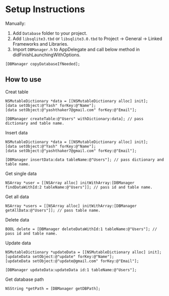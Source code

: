 # Setup Instructions
Manually:
1. Add `Database` folder to your project.
2. Add `libsqlite3.tbd` or `libsqlite3.0.tbd` to Project -> General -> Linked Frameworks and Libraries.
3. Import `DBManager.h` to AppDelegate and call below method in didFinishLaunchingWithOptions.
```objc 
[DBManager copyDatabaseIfNeeded]; 
```

How to use 
---------
Creat table 
```objc
NSMutableDictionary *data = [[NSMutableDictionary alloc] init];
[data setObject:@"Yash" forKey:@"Name"];
[data setObject:@"yashthaker7@gmail.com" forKey:@"Email"];

[DBManager createTable:@"Users" withDictionary:data]; // pass dictionary and table name.
```
Insert data
```objc
NSMutableDictionary *data = [[NSMutableDictionary alloc] init];
[data setObject:@"Yash" forKey:@"Name"];
[data setObject:@"yashthaker7@gmail.com" forKey:@"Email"];

[DBManager insertData:data tableName:@"Users"]; // pass dictionary and table name.
```
Get single data 
```objc
NSArray *user = [[NSArray alloc] initWithArray:[DBManager findDataWithId:2 tableName:@"Users"]]; // pass id and table name.
```
Get all data
```objc
NSArray *users = [[NSArray alloc] initWithArray:[DBManager getAllData:@"Users"]]; // pass table name.
```
Delete data
```objc
BOOL delete = [DBManager deleteDataWithId:1 tableName:@"Users"]; // pass id and table name.
```
Update data
```objc
NSMutableDictionary *updateData = [[NSMutableDictionary alloc] init];
[updateData setObject:@"update" forKey:@"Name"];
[updateData setObject:@"update@gmail.com" forKey:@"Email"];

[DBManager updateData:updateData id:1 tableName:@"Users"];
```
Get database path
```objc
NSString *getPath = [DBManager getDBPath];
```



